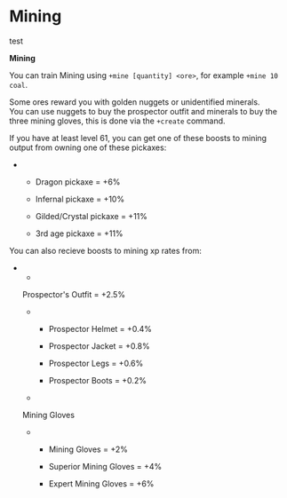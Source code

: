 # Mining


test


**Mining**

You can train Mining using `+mine [quantity] <ore>`, for example `+mine 10 coal`.

Some ores reward you with golden nuggets or unidentified minerals.  
You can use nuggets to buy the prospector outfit and minerals to buy the three mining gloves, this is done via the `+create` command.

If you have at least level 61, you can get one of these boosts to mining output from owning one of these pickaxes:

* - Dragon pickaxe = +6%

  - Infernal pickaxe = +10%

  - Gilded/Crystal pickaxe = +11%

  - 3rd age pickaxe = +11%

You can also recieve boosts to mining xp rates from:

* -

  Prospector's Outfit = +2.5%

  * - Prospector Helmet = +0.4%

    - Prospector Jacket = +0.8%

    - Prospector Legs = +0.6%

    - Prospector Boots = +0.2%

  -

  Mining Gloves

  * - Mining Gloves = +2%

    - Superior Mining Gloves = +4%

    - Expert Mining Gloves = +6%

